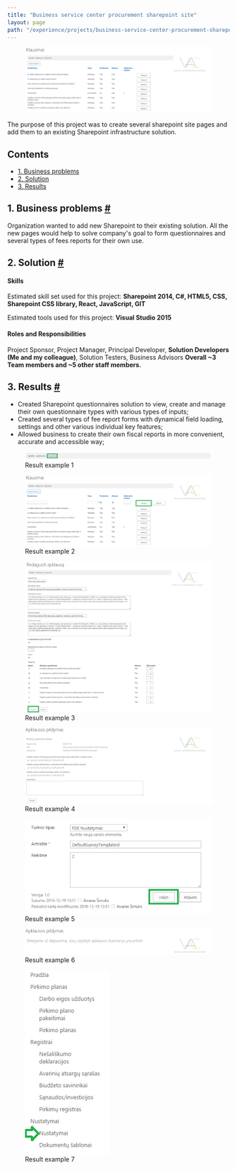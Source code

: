 ```yaml
---
title: "Business service center procurement sharepoint site"
layout: page
path: "/experience/projects/business-service-center-procurement-sharepoint-site"
---
```


<figure>
	<img src="./header.jpg" alt="Header picture">
</figure>

The purpose of this project was to create several sharepoint site pages and add them to an existing Sharepoint infrastructure solution. 

<h2>Contents</h2>
<ul>
    <li>
        <a href="#businessProblems">1. Business problems</a>
    </li>
    <li>
        <a href="#solution">2. Solution</a>
    </li>
    <li>
        <a href="#results">3. Results</a>
    </li>
</ul>

<h2 id="businessProblems">
    <span>1. Business problems</span>
    <a href="#businessProblems" aria-label="Anchor"> #</a>
</h2>

Organization wanted to add new Sharepoint to their existing solution. All the new pages would help to solve company's goal to form questionnaires and several types of fees reports for their own use.

<h2 id="solution">
    <span>2. Solution</span>
    <a href="#solution" aria-label="Anchor"> #</a>
</h2>

#### Skills 
Estimated skill set used for this project: **Sharepoint 2014, C#, HTML5, CSS, Sharepoint CSS library, React, JavaScript, GIT**

Estimated tools used for this project: **Visual Studio 2015**

#### Roles and Responsibilities
Project Sponsor, Project Manager, Principal Developer, **Solution Developers (Me and my colleague)**, Solution Testers, Business Advisors **Overall ~3 Team members and ~5 other staff members.**

<h2 id="results">
    <span>3. Results</span>
    <a href="#results" aria-label="Anchor"> #</a>
</h2>

* Created Sharepoint questionnaires solution to view, create and manage their own questionnaire types with various types of inputs;
* Created several types of fee report forms with dynamical field loading, settings and other various individual key features;
* Allowed business to create their own fiscal reports in more convenient, accurate and accessible way;

<figure>
	<img src="./result1.jpg" alt="Result example 1">
    <figcaption>Result example 1</figcaption>
</figure>

<figure>
	<img src="./result2.jpg" alt="Result example 2">
    <figcaption>Result example 2</figcaption>
</figure>

<figure>
	<img src="./result3.jpg" alt="Result example 3">
    <figcaption>Result example 3</figcaption>
</figure>

<figure>
	<img src="./result4.jpg" alt="Result example 4">
    <figcaption>Result example 4</figcaption>
</figure>

<figure>
	<img src="./result5.jpg" alt="Result example 5">
    <figcaption>Result example 5</figcaption>
</figure>

<figure>
	<img src="./result6.jpg" alt="Result example 6">
    <figcaption>Result example 6</figcaption>
</figure>

<figure>
	<img src="./result7.jpg" alt="Result example 7">
    <figcaption>Result example 7</figcaption>
</figure>